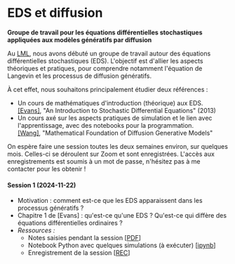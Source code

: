 # EDS et diffusion

**Groupe de travail pour les équations différentielles stochastiques appliquées aux modèles génératifs par diffusion**

Au [LML](http://lml.univ-artois.fr/public/index.html), nous avons débuté un groupe de travail autour des équations différentielles stochastiques (EDS). L'objectif est d'allier les aspects théoriques et pratiques, pour comprendre notamment l'équation de Langevin et les processus de diffusion génératifs.

À cet effet, nous souhaitons principalement étudier deux références :
- Un cours de mathématiques d'introduction (théorique) aux EDS.  
  [[Evans]](http://www.ams.org/books/mbk/082/), "An Introduction to Stochastic Differential Equations" (2013)
- Un cours axé sur les aspects pratiques de simulation et le lien avec l'apprentissage, avec des notebooks pour la programmation.  
  [[Wang]](https://scholar.harvard.edu/binxuw/classes/machine-learning-scratch/materials/foundation-diffusion-generative-models), "Mathematical Foundation of Diffusion Generative Models"

On espère faire une session toutes les deux semaines environ, sur quelques mois. Celles-ci se déroulent sur Zoom et sont enregistrées. L'accès aux enregistrements est soumis à un mot de passe, n'hésitez pas à me contacter pour les obtenir !

#### Session 1 (2024-11-22)
- Motivation : comment est-ce que les EDS apparaissent dans les processus génératifs ?
- Chapitre 1 de [Evans] : qu'est-ce qu'une EDS ? Qu'est-ce qui diffère des équations différentielles ordinaires ?
- *Ressources :*
    - Notes saisies pendant la session [[PDF](session-notes/2024-11-22_Session-1-Notes.pdf)]
    - Notebook Python avec quelques simulations (à exécuter) [[ipynb](notebooks/2024-11-22_Session-1-Simus.ipynb)]
    - Enregistrement de la session [[REC](https://univ-artois-fr.zoom.us/rec/share/IHRBG_JJ1-H_ERcUlZsDT_q8xSvXJGzOHzyUJ6UhbD0ZjiOv0LvwCEycbawvUnwA.wV2sW9vfzvYJ0WDB?startTime=1732266649000)]
